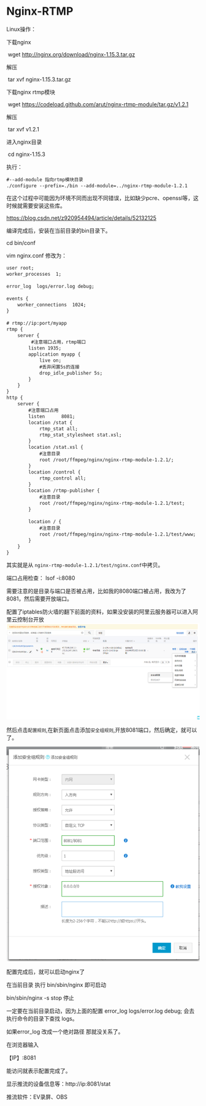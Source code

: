 # Nginx-RTMP

Linux操作：

下载nginx

​	wget http://nginx.org/download/nginx-1.15.3.tar.gz

解压

​	tar xvf nginx-1.15.3.tar.gz

下载nginx rtmp模块

​	wget https://codeload.github.com/arut/nginx-rtmp-module/tar.gz/v1.2.1

解压

​	tar xvf v1.2.1  

进入nginx目录

​	cd nginx-1.15.3

执行：

```shell
#--add-module 指向rtmp模块目录
./configure --prefix=./bin --add-module=../nginx-rtmp-module-1.2.1
```



在这个过程中可能因为环境不同而出现不同错误，比如缺少pcre、openssl等，这时候就需要安装这些库。

https://blog.csdn.net/z920954494/article/details/52132125



编译完成后，安装在当前目录的bin目录下。

cd bin/conf 

vim nginx.conf 修改为：

```nginx
user root;
worker_processes  1;

error_log  logs/error.log debug;

events {
    worker_connections  1024;
}

# rtmp://ip:port/myapp
rtmp {
    server {
         #注意端口占用，rtmp端口
        listen 1935;
        application myapp {
            live on;
            #丢弃闲置5s的连接
            drop_idle_publisher 5s;
        }
    }
}
http {
    server {
        #注意端口占用
        listen      8081;
        location /stat {
            rtmp_stat all;
            rtmp_stat_stylesheet stat.xsl;
        }
        location /stat.xsl {
            #注意目录
            root /root/ffmpeg/nginx/nginx-rtmp-module-1.2.1/;
        }
        location /control {
            rtmp_control all;
        }
        location /rtmp-publisher {
            #注意目录
            root /root/ffmpeg/nginx/nginx-rtmp-module-1.2.1/test;
        }
        
        location / {
            #注意目录
            root /root/ffmpeg/nginx/nginx-rtmp-module-1.2.1/test/www;
        }
    }
}
```

其实就是从 ` nginx-rtmp-module-1.2.1/test/nginx.conf `中拷贝。

端口占用检查：  lsof -i:8080

需要注意的是目录与端口是否被占用，比如我的8080端口被占用，我改为了8081，然后需要开放端口。

配置了iptables防火墙的翻下前面的资料，如果没安装的阿里云服务器可以进入阿里云控制台开放![阿里云控制台](imgs\阿里云控制台.png)

然后点击`配置规则`,在新页面点击添加`安全组规则`,开放8081端口，然后确定，就可以了。

![开放端口](imgs\开放端口.png)



配置完成后，就可以启动nginx了

在当前目录 执行  bin/sbin/nginx 即可启动

 bin/sbin/nginx -s  stop 停止



一定要在当前目录启动，因为上面的配置 error_log  logs/error.log debug;  会去执行命令的目录下查找 logs。

如果error_log  改成一个绝对路径 那就没关系了。





在浏览器输入 

【IP】:8081

能访问就表示配置完成了。

显示推流的设备信息等：http://ip:8081/stat

推流软件：EV录屏、OBS


